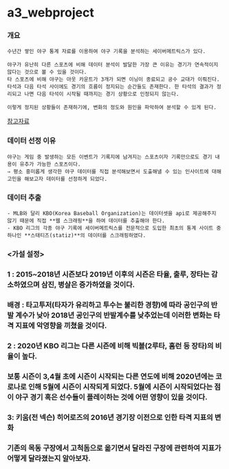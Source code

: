 # a3_webproject
### 개요
```
수년간 쌓인 야구 통계 자료를 이용하여 야구 기록을 분석하는 세이버메트릭스가 있다.

야구가 유난히 다른 스포츠에 비해 데이터 분석이 발달한 가장 큰 이유는 경기가 연속적이지 않다는 것으로 볼 수 있을 것이다.
타 스포츠에 비해 야구는 아웃 카운트가 3개가 되면 이닝이 종료되고 공수 교대가 이뤄진다. 타석과 다음 타석 사이에도 경기의 흐름이 정지되는 순간들도 존재한다. 한 타석의 결과가 정리되고 나면 다음 타석이 시작될 때까지는 경기 상황으로 인정되지 않는다. 

이렇게 정지된 상황들이 존재하기에, 변화의 정도와 원인을 파악하여 분석할 수 있게 된다.
```
[참고자료](https://about.ncsoft.com/news/article/baseball-data-analytics-21-20190718)

### 데이터 선정 이유
```
야구는 게임 중 발생하는 모든 이벤트가 기록지에 남겨지는 스포츠이자 기록만으로도 경기 내용이 유추가 가능한 스포츠이다. 
⇒ 평소 흥미롭게 생각한 야구 데이터를 직접 분석해보면서 도출해낼 수 있는 인사이트에 대해 고민을 해보고자 데이터를 선정하게 되었다.
```

### 데이터 추출
```
- MLB와 달리 KBO(Korea Baseball Organization)는 데이터셋을 api로 제공해주지 않기 때문에 직접 **웹 스크래핑**을 하여 데이터를 추출해야 한다.
- KBO 리그의 각종 야구 기록에 세이버메트릭스를 전문적으로 도입한 최초의 통계 사이트 중 하나인 **스태티즈(statiz)**의 데이터를 스크래핑하였다.
```

### <가설 설정>
### 1 :  2015~2018년 시즌보다 2019년 이후의 시즌은 타율, 출루, 장타는 감소하였으며 삼진, 병살은 증가하였을 것이다.
### 배경 : 타고투저(타자가 유리하고 투수는 불리한 경향)에 따라 공인구의 반발 계수가 낮아 2018년 공인구의 반발계수를 낮추었는데 이러한 변화는 타격 지표에 악영향을 끼쳤을 것이다.
### 2 : 2020년 KBO 리그는 다른 시즌에 비해 빅볼(2루타, 홈런 등 장타)의 비율이 높다.
 ### 보통 시즌이 3,4월 초에 시즌이 시작되는 다른 연도에 비해 2020년에는 코로나로 인해 5월에 시즌이 시작되게 되었다. 5월에 시즌이 시작되었다는 점이 야구 경기 혹은 선수들이 플레이하는 것에 어떤 영향이 있을 것이다.
### 3:  키움(전 넥슨) 히어로즈의 2016년 경기장 이전으로 인한 타격 지표의 변화
### 기존의 목동 구장에서 고척돔으로 옮기면서 달라진 구장에 관련하여 지표가 어떻게 달라졌는지 알아보자.
